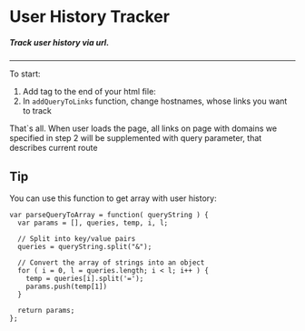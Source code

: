 # User History Tracker
##### Track user history via url.
---
To start:
1. Add tag to the end of your html file: <script src="./trackHistory.js"></script>
2. In `addQueryToLinks` function, change hostnames, whose links you want to track

That`s all. When user loads the page, all links on page with domains we specified in step 2 will be supplemented with query parameter, that describes current route

## Tip
You can use this function to get array with user history:
```
var parseQueryToArray = function( queryString ) {
  var params = [], queries, temp, i, l;

  // Split into key/value pairs
  queries = queryString.split("&");

  // Convert the array of strings into an object
  for ( i = 0, l = queries.length; i < l; i++ ) {
    temp = queries[i].split('=');
    params.push(temp[1])
  }

  return params;
};
```

